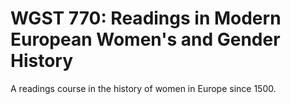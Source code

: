 # WGST 770: Readings in Modern European Women's and Gender History

A readings course in the history of women in Europe since 1500.